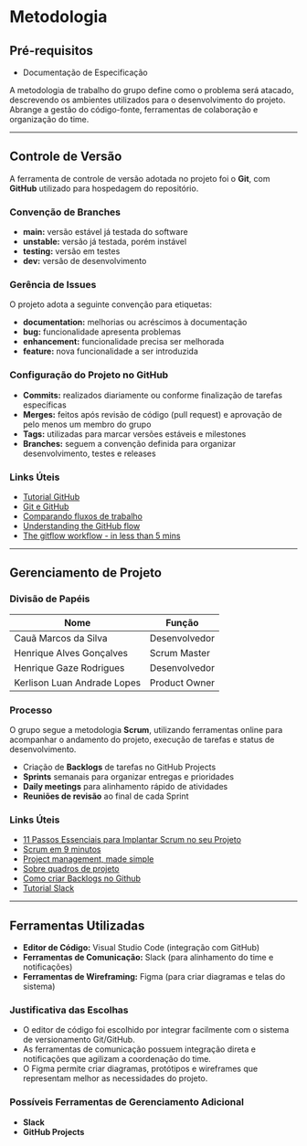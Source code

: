 # Metodologia

## Pré-requisitos
- Documentação de Especificação

A metodologia de trabalho do grupo define como o problema será atacado, descrevendo os ambientes utilizados para o desenvolvimento do projeto. Abrange a gestão do código-fonte, ferramentas de colaboração e organização do time.

---

## Controle de Versão

A ferramenta de controle de versão adotada no projeto foi o **Git**, com **GitHub** utilizado para hospedagem do repositório.

### Convenção de Branches
- **main:** versão estável já testada do software  
- **unstable:** versão já testada, porém instável  
- **testing:** versão em testes  
- **dev:** versão de desenvolvimento  

### Gerência de Issues
O projeto adota a seguinte convenção para etiquetas:
- **documentation:** melhorias ou acréscimos à documentação  
- **bug:** funcionalidade apresenta problemas  
- **enhancement:** funcionalidade precisa ser melhorada  
- **feature:** nova funcionalidade a ser introduzida  

### Configuração do Projeto no GitHub
- **Commits:** realizados diariamente ou conforme finalização de tarefas específicas  
- **Merges:** feitos após revisão de código (pull request) e aprovação de pelo menos um membro do grupo  
- **Tags:** utilizadas para marcar versões estáveis e milestones  
- **Branches:** seguem a convenção definida para organizar desenvolvimento, testes e releases  

### Links Úteis
- [Tutorial GitHub](https://docs.github.com/en/get-started/quickstart)  
- [Git e GitHub](https://git-scm.com/book/pt-br/v2)  
- [Comparando fluxos de trabalho](https://docs.github.com/en/get-started/quickstart/github-flow)  
- [Understanding the GitHub flow](https://guides.github.com/introduction/flow/)  
- [The gitflow workflow - in less than 5 mins](https://www.atlassian.com/git/tutorials/comparing-workflows/gitflow-workflow)

---

## Gerenciamento de Projeto

### Divisão de Papéis

| Nome | Função |
|------|--------|
| Cauã Marcos da Silva | Desenvolvedor |
| Henrique Alves Gonçalves | Scrum Master |
| Henrique Gaze Rodrigues | Desenvolvedor |
| Kerlison Luan Andrade Lopes | Product Owner |

### Processo

O grupo segue a metodologia **Scrum**, utilizando ferramentas online para acompanhar o andamento do projeto, execução de tarefas e status de desenvolvimento.

- Criação de **Backlogs** de tarefas no GitHub Projects  
- **Sprints** semanais para organizar entregas e prioridades  
- **Daily meetings** para alinhamento rápido de atividades  
- **Reuniões de revisão** ao final de cada Sprint  

### Links Úteis
- [11 Passos Essenciais para Implantar Scrum no seu Projeto](https://www.scrumguides.org/)  
- [Scrum em 9 minutos](https://www.youtube.com/watch?v=9TycLR0TqFA)  
- [Project management, made simple](https://www.atlassian.com/software/jira)  
- [Sobre quadros de projeto](https://docs.github.com/en/issues/organizing-your-work-with-project-boards)  
- [Como criar Backlogs no Github](https://docs.github.com/en/issues/organizing-your-work-with-project-boards/about-project-boards)  
- [Tutorial Slack](https://slack.com/intl/pt-br/resources)

---

## Ferramentas Utilizadas

- **Editor de Código:** Visual Studio Code (integração com GitHub)  
- **Ferramentas de Comunicação:** Slack (para alinhamento do time e notificações)  
- **Ferramentas de Wireframing:** Figma (para criar diagramas e telas do sistema)  

### Justificativa das Escolhas
- O editor de código foi escolhido por integrar facilmente com o sistema de versionamento Git/GitHub.  
- As ferramentas de comunicação possuem integração direta e notificações que agilizam a coordenação do time.  
- O Figma permite criar diagramas, protótipos e wireframes que representam melhor as necessidades do projeto.

### Possíveis Ferramentas de Gerenciamento Adicional
- **Slack**  
- **GitHub Projects**
